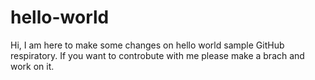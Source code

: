 # hello-world

Hi, I am here to make some changes on hello world sample GitHub respiratory.
If you want to controbute with me please make a brach and work on it.
